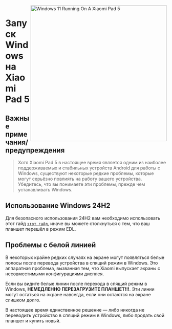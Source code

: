 <img align="right" src="https://raw.githubusercontent.com/erdilS/Port-Windows-11-Xiaomi-Pad-5/main/nabu.png" width="425" alt="Windows 11 Running On A Xiaomi Pad 5">

# Запуск Windows на Xiaomi Pad 5

## Важные примечания/предупреждения
> Хотя Xiaomi Pad 5 в настоящее время является одним из наиболее поддерживаемых и стабильных устройств Android для работы с Windows, существуют некоторые редкие проблемы, которые могут серьёзно повлиять на работу вашего устройства.
Убедитесь, что вы понимаете эти проблемы, прежде чем устанавливать Windows.

## Использование Windows 24H2
Для безопасного использования 24H2 вам необходимо использовать этот гайд [```этот гайд```](fix-gpt-ru.md), иначе вы можете столкнуться с тем, что ваш планшет перешёл в режим EDL.

## Проблемы с белой линией
В некоторых крайне редких случаях на экране могут появляться белые полосы после перевода устройства в спящий режим в Windows. 
Это аппаратная проблема, вызванная тем, что Xiaomi выпускает экраны с несовместимыми конфигурациями дисплея.

Если вы видите белые линии после перехода в спящий режим в Windows, **НЕМЕДЛЕННО ПЕРЕЗАГРУЗИТЕ ПЛАНШЕТ!!!**. Эти линии могут остаться на экране навсегда, если они остаются на экране слишком долго.

В настоящее время единственное решение — либо никогда не переводить устройство в спящий режим в Windows, либо продать свой планшет и купить новый.













